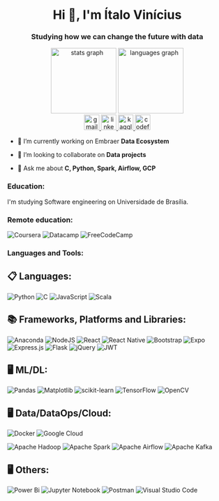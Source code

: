 <h1 align="center">Hi 👋, I'm Ítalo Vinícius</h1>
<h3 align="center">Studying how we can change the future with data</h3>

<div align="center">
  <img src="https://github-readme-stats-nu-bice.vercel.app/api?hide_title=true&hide_rank=false&show_icons=true&include_all_commits=true&count_private=true&disable_animations=false&theme=radical&locale=en&hide_border=false&username=italovinicius18" height="150" alt="stats graph"  />
  <img src="https://github-readme-stats-nu-bice.vercel.app/api/top-langs?locale=en&hide_title=true&layout=compact&card_width=320&langs_count=5&theme=radical&hide_border=false&username=italovinicius18" height="150" alt="languages graph"  />
</div>

<div align="center">
  <a href="mailto:italovinicius19981998@gmail.com" target="_blank">
    <img src="https://img.shields.io/static/v1?message=Gmail&logo=gmail&label=&color=D14836&logoColor=white&labelColor=&style=for-the-badge" height="35" alt="gmail logo"  />
  </a>
  <a href="https://www.linkedin.com/in/italovinicius18/" target="_blank">
    <img src="https://img.shields.io/static/v1?message=LinkedIn&logo=linkedin&label=&color=0077B5&logoColor=white&labelColor=&style=for-the-badge" height="35" alt="linkedin logo"  />
  </a>
  <a href="https://kaggle.com/italovinixius" target="_blank">
    <img src="https://img.shields.io/badge/Kaggle-035a7d?style=for-the-badge&logo=kaggle&logoColor=white" height="35" alt="kaggle logo"  />
  </a>
  <a href="https://codeforces.com/profile/italo_vinixius" target="_blank">
    <img src="https://img.shields.io/badge/Codeforces-445f9d?style=for-the-badge&logo=Codeforces&logoColor=white" height="35" alt="codefroces logo"  />
  </a>
</div>

- 🔭 I’m currently working on Embraer **Data Ecosystem**

- 👯 I’m looking to collaborate on **Data projects**

- 💬 Ask me about **C, Python, Spark, Airflow, GCP**

<h3 align="left">Education:</h3>

I'm studying Software engineering on Universidade de Brasília.

<h3 align="left">Remote education:</h3>

![Coursera](https://img.shields.io/badge/Coursera-%230056D2.svg?style=for-the-badge&logo=Coursera&logoColor=white)
![Datacamp](https://img.shields.io/badge/Datacamp-05192D?style=for-the-badge&logo=datacamp&logoColor=03E860)
![FreeCodeCamp](https://img.shields.io/badge/Freecodecamp-%23123.svg?&style=for-the-badge&logo=freecodecamp&logoColor=green)

<div align="left">

</div>

<h3 align="left">Languages and Tools:</h3>

<h2 align="left">📋 Languages:</h2>

![Python](https://img.shields.io/badge/python-3670A0?style=for-the-badge&logo=python&logoColor=ffdd54)
![C](https://img.shields.io/badge/c-%2300599C.svg?style=for-the-badge&logo=c&logoColor=white)
![JavaScript](https://img.shields.io/badge/javascript-%23323330.svg?style=for-the-badge&logo=javascript&logoColor=%23F7DF1E)
![Scala](https://img.shields.io/badge/scala-%23DC322F.svg?style=for-the-badge&logo=scala&logoColor=white)

<h2 align="left">📚 Frameworks, Platforms and Libraries:</h2>

![Anaconda](https://img.shields.io/badge/Anaconda-%2344A833.svg?style=for-the-badge&logo=anaconda&logoColor=white)
![NodeJS](https://img.shields.io/badge/node.js-6DA55F?style=for-the-badge&logo=node.js&logoColor=white)
![React](https://img.shields.io/badge/react-%2320232a.svg?style=for-the-badge&logo=react&logoColor=%2361DAFB)
![React Native](https://img.shields.io/badge/react_native-%2320232a.svg?style=for-the-badge&logo=react&logoColor=%2361DAFB)
![Bootstrap](https://img.shields.io/badge/bootstrap-%23563D7C.svg?style=for-the-badge&logo=bootstrap&logoColor=white)
![Expo](https://img.shields.io/badge/expo-1C1E24?style=for-the-badge&logo=expo&logoColor=#D04A37)
![Express.js](https://img.shields.io/badge/express.js-%23404d59.svg?style=for-the-badge&logo=express&logoColor=%2361DAFB)
![Flask](https://img.shields.io/badge/flask-%23000.svg?style=for-the-badge&logo=flask&logoColor=white)
![jQuery](https://img.shields.io/badge/jquery-%230769AD.svg?style=for-the-badge&logo=jquery&logoColor=white)
![JWT](https://img.shields.io/badge/JWT-black?style=for-the-badge&logo=JSON%20web%20tokens)

<h2 align="left">🖥️ ML/DL:</h2>

![Pandas](https://img.shields.io/badge/pandas-%23150458.svg?style=for-the-badge&logo=pandas&logoColor=white)
![Matplotlib](https://img.shields.io/badge/Matplotlib-%23ffffff.svg?style=for-the-badge&logo=Matplotlib&logoColor=black)
![scikit-learn](https://img.shields.io/badge/scikit--learn-%23F7931E.svg?style=for-the-badge&logo=scikit-learn&logoColor=white)
![TensorFlow](https://img.shields.io/badge/TensorFlow-%23FF6F00.svg?style=for-the-badge&logo=TensorFlow&logoColor=white)
![OpenCV](https://img.shields.io/badge/opencv-%23white.svg?style=for-the-badge&logo=opencv&logoColor=white)

<h2 align="left">🖥️ Data/DataOps/Cloud:</h2>



![Docker](https://img.shields.io/badge/docker-%230db7ed.svg?style=for-the-badge&logo=docker&logoColor=white)
![Google Cloud](https://img.shields.io/badge/GoogleCloud-%234285F4.svg?style=for-the-badge&logo=google-cloud&logoColor=white)

![Apache Hadoop](https://img.shields.io/badge/Apache%20Hadoop-000?style=for-the-badge&logo=apachehadoop&logoColor=#66CCFF)
![Apache Spark](https://img.shields.io/badge/Apache%20Spark-000?style=for-the-badge&logo=apachespark&logoColor=#E25A1C)
![Apache Airflow](https://img.shields.io/badge/Apache%20Airflow-000?style=for-the-badge&logo=Apache%20Airflow&logoColor=#017CEE)
![Apache Kafka](https://img.shields.io/badge/Apache%20Kafka-000?style=for-the-badge&logo=apachekafka)


<h2 align="left">🖥️ Others:</h2>

![Power Bi](https://img.shields.io/badge/power_bi-F2C811?style=for-the-badge&logo=powerbi&logoColor=black)
![Jupyter Notebook](https://img.shields.io/badge/jupyter-%23FA0F00.svg?style=for-the-badge&logo=jupyter&logoColor=white)
![Postman](https://img.shields.io/badge/Postman-FF6C37?style=for-the-badge&logo=postman&logoColor=white)
![Visual Studio Code](https://img.shields.io/badge/Visual%20Studio%20Code-0078d7.svg?style=for-the-badge&logo=visual-studio-code&logoColor=white)
